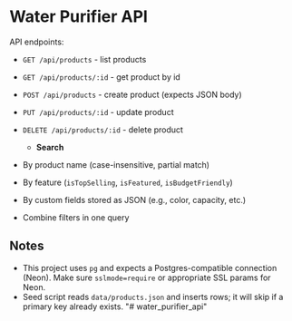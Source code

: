 # Water Purifier API

API endpoints:
   - `GET /api/products` - list products
   - `GET /api/products/:id` - get product by id
   - `POST /api/products` - create product (expects JSON body)
   - `PUT /api/products/:id` - update product
   - `DELETE /api/products/:id` - delete product

      - **Search**
  - By product name (case-insensitive, partial match)
  - By feature (`isTopSelling`, `isFeatured`, `isBudgetFriendly`)
  - By custom fields stored as JSON (e.g., color, capacity, etc.)
  - Combine filters in one query

## Notes
- This project uses `pg` and expects a Postgres-compatible connection (Neon). Make sure `sslmode=require` or appropriate SSL params for Neon.
- Seed script reads `data/products.json` and inserts rows; it will skip if a primary key already exists.
"# water_purifier_api" 
